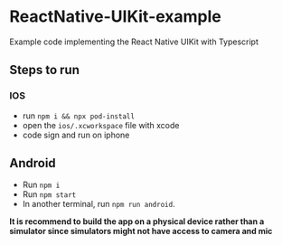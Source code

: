 # ReactNative-UIKit-example
Example code implementing the React Native UIKit with Typescript

## Steps to run

### IOS
- run `npm i && npx pod-install`
- open the `ios/.xcworkspace` file with xcode
- code sign and run on iphone

## Android
- Run `npm i`
- Run `npm start`
- In another terminal, run `npm run android`.

**It is recommend to build the app on a physical device rather than a simulator since simulators might not have access to camera and mic**

